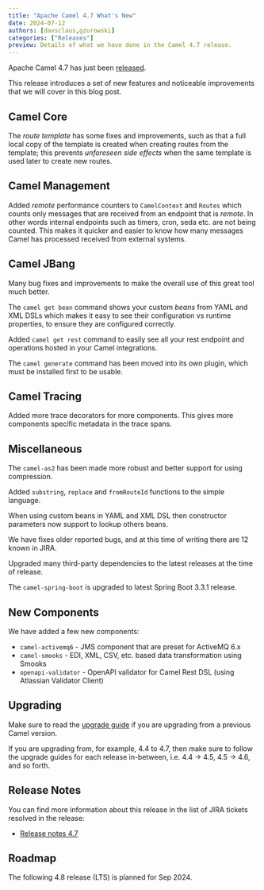 ```yaml
---
title: "Apache Camel 4.7 What's New"
date: 2024-07-12
authors: [davsclaus,gzurowski]
categories: ["Releases"]
preview: Details of what we have done in the Camel 4.7 release.
---
```


Apache Camel 4.7 has just been [released](/blog/2024/07/RELEASE-4.7.0/).

This release introduces a set of new features and noticeable improvements that we will cover in this blog post.

## Camel Core

The _route template_ has some fixes and improvements, such as that a full local copy
of the template is created when creating routes from the template; this prevents _unforeseen side effects_
when the same template is used later to create new routes.

## Camel Management

Added _remote_ performance counters to `CamelContext` and `Routes` which counts only
messages that are received from an endpoint that is _remote_. In other words internal endpoints
such as timers, cron, seda etc. are not being counted. This makes it quicker and easier
to know how many messages Camel has processed received from external systems.

## Camel JBang

Many bug fixes and improvements to make the overall use of this great tool much better.

The `camel get bean` command shows your custom _beans_ from YAML and XML DSLs which makes
it easy to see their configuration vs runtime properties, to ensure they are configured correctly.

Added `camel get rest` command to easily see all your rest endpoint and operations hosted in your Camel integrations.

The `camel generate` command has been moved into its own plugin, which must be installed first to be usable.

## Camel Tracing

Added more trace decorators for more components. This gives more components specific metadata
in the trace spans. 

## Miscellaneous

The `camel-as2` has been made more robust and better support for using compression.

Added `substring`, `replace` and `fromRouteId` functions to the simple language.

When using custom beans in YAML and XML DSL then constructor parameters now support
to lookup others beans.

We have fixes older reported bugs, and at this time of writing there are 12 known in JIRA.

Upgraded many third-party dependencies to the latest releases at the time of release.

The `camel-spring-boot` is upgraded to latest Spring Boot 3.3.1 release.

## New Components

We have added a few new components:  

- `camel-activemq6` - JMS component that are preset for ActiveMQ 6.x
- `camel-smooks` -  EDI, XML, CSV, etc. based data transformation using Smooks
- `openapi-validator` - OpenAPI validator for Camel Rest DSL (using Atlassian Validator Client)

## Upgrading

Make sure to read the [upgrade guide](/manual/camel-4x-upgrade-guide-4_7.html) if you are upgrading from a previous Camel version.

If you are upgrading from, for example, 4.4 to 4.7, then make sure to follow the upgrade guides for each release in-between, i.e.
4.4 -> 4.5, 4.5 -> 4.6, and so forth.

## Release Notes

You can find more information about this release in the list of JIRA tickets resolved in the release:

- [Release notes 4.7](/releases/release-4.7.0/)

## Roadmap

The following 4.8 release (LTS) is planned for Sep 2024.

